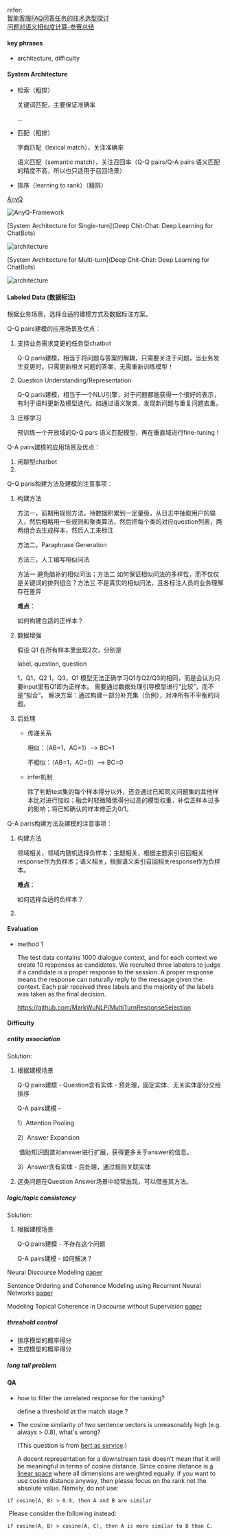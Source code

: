 refer:<br>[智能客服FAQ问答任务的技术选型探讨](https://zhuanlan.zhihu.com/p/50799128)<br>[问题对语义相似度计算-参赛总结](http://www.zhuzongkui.top/2018/08/10/competition-summary/)

#### key phrases

- architecture, difficulty

#### System Architecture

+ 检索（粗排）

  关键词匹配，主要保证准确率

  ...

+ 匹配（粗排）

  字面匹配（lexical match），关注准确率

  语义匹配（semantic match），关注召回率（Q-Q pairs/Q-A pairs 语义匹配的精度不高，所以也只适用于召回场景）

+ 排序（learning to rank）（精排）



[AnyQ](https://github.com/baidu/AnyQ)

![AnyQ-Framework](https://github.com/baidu/AnyQ/raw/master/docs/images/AnyQ-Framework.png)

[System Architecture for Single-turn](Deep Chit-Chat: Deep Learning for ChatBots)

![architecture](https://github.com/bifeng/dialogue-system/raw/master/image/system_architecture_single_turn.png)

[System Architecture for Multi-turn](Deep Chit-Chat: Deep Learning for ChatBots)

![architecture](https://github.com/bifeng/dialogue-system/raw/master/image/system_architecture_multi_turn.png)

#### Labeled Data (数据标注)

根据业务场景，选择合适的建模方式及数据标注方案。

Q-Q pairs建模的应用场景及优点：

1. 支持业务需求变更的任务型chatbot

   Q-Q paris建模，相当于将问题与答案的解耦，只需要关注于问题，当业务发生变更时，只需更新相关问题的答案，无需重新训练模型！

2. Question Understanding/Representation

   Q-Q paris建模，相当于一个NLU引擎，对于问题都能获得一个很好的表示，有利于语料更新及模型迭代。如通过语义聚类，发现新问题与重复问题去重。

3. 迁移学习

   预训练一个开放域的Q-Q pars 语义匹配模型，再在垂直域进行fine-tuning！

Q-A pairs建模的应用场景及优点：

1. 闲聊型chatbot
2. 

Q-Q paris构建方法及建模的注意事项：

1. 构建方法

   方法一，前期用规则方法，待数据积累到一定量级，从日志中抽取用户的输入，然后粗略用一些规则和聚类算法，然后把每个类的对应question列表，两两组合去生成样本，然后人工来标注

   方法二，Paraphrase Generation

   方法三，人工编写相似问法

   方法一 避免脑补的相似问法；方法二 如何保证相似问法的多样性，而不仅仅是关键词的排列组合？方法三 不是真实的相似问法，且各标注人员的业务理解存在差异

   **难点**：

   如何构建合适的正样本？

2. 数据增强

   假设 Q1 在所有样本里出现2次，分别是

   label, question, question

   1，Q1，Q2
   1，Q3，Q1
   模型无法正确学习Q1与Q2/Q3的相同，而是会认为只要input里有Q1即为正样本。
   需要通过数据处理引导模型进行“比较”，而不是“拟合”。
   解决方案：通过构建一部分补充集（负例），对冲所有不平衡的问题。

3. 后处理

   - 传递关系

     相似：（AB=1，AC=1）—> BC=1

     不相似：（AB=1，AC=0）—> BC=0

   - infer机制

     除了判断test集的每个样本得分以外，还会通过已知同义问题集的其他样本比对进行加权；融合时轻微降低得分过高的模型权重，补偿正样本过多的影响；将已知确认的样本修正为0/1。

Q-A paris构建方法及建模的注意事项：

1. 构建方法

   领域相关，领域内随机选择负样本；主题相关，根据主题索引召回相关response作为负样本；语义相关，根据语义索引召回相关response作为负样本。

   **难点**：

   如何选择合适的负样本？

2. 

#### Evaluation

+ method 1

  The test data contains 1000 dialogue context, and for each context we create 10 responses as candidates. We recruited three labelers to judge if a candidate is a proper response to the session. A proper response means the response can naturally reply to the message given the context. Each pair received three labels and the majority of the labels was taken as the final decision.

  https://github.com/MarkWuNLP/MultiTurnResponseSelection



#### Difficulty

##### entity association

Solution:

1. 根据建模场景

   Q-Q pairs建模 - Question含有实体 - 预处理，固定实体、无关实体部分交给排序

   Q-A pairs建模 - 

   1）Attention Pooling

   2）Answer Expansion

   ​     借助知识图谱对answer进行扩展，获得更多关于answer的信息。

   3）Answer含有实体 - 后处理，通过规则关联实体

2. 这类问题在Question Answer场景中经常出现，可以借鉴其方法。

##### logic/topic consistency

Solution:

1. 根据建模场景

   Q-Q pairs建模 - 不存在这个问题

   Q-A pairs建模 - 如何解决？

Neural Discourse Modeling [paper](http://www.cs.brandeis.edu/~tet/papers/thesis_rutherford_final.pdf)

Sentence Ordering and Coherence Modeling using Recurrent Neural Networks  [paper](https://yale-lily.github.io/public/aaai2018_CR.pdf)

Modeling Topical Coherence in Discourse without Supervision [paper](https://export.arxiv.org/pdf/1809.00410)

##### threshold control

+ 排序模型的概率得分
+ 生成模型的概率得分

##### long tail problem



#### QA

+ how to filter the unrelated response for the ranking?

  define a threshold at the match stage ?

+ The cosine similarity of two sentence vectors is unreasonably high (e.g. always > 0.8), what's wrong?

  (This question is from [bert as service](https://github.com/hanxiao/bert-as-service).)

  A decent representation for a downstream task doesn't mean that it will be meaningful in terms of cosine distance. Since cosine distance is <u>a linear space</u> where all dimensions are weighted equally. if you want to use cosine distance anyway, then please focus on the rank not the absolute value. Namely, do not use:

```
if cosine(A, B) > 0.9, then A and B are similar
```

​	Please consider the following instead:

```
if cosine(A, B) > cosine(A, C), then A is more similar to B than C.
```



